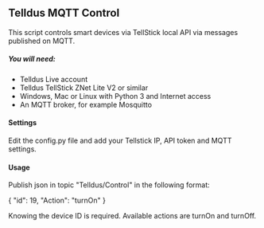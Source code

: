 ## Telldus MQTT Control

This script controls smart devices via TellStick local API via messages published on MQTT.

##### You will need:
* Telldus Live account
* Telldus TellStick ZNet Lite V2 or similar
* Windows, Mac or Linux with Python 3 and Internet access
* An MQTT broker, for example Mosquitto

#### Settings
Edit the config.py file and add your Tellstick IP, API token and MQTT settings.

#### Usage
Publish json in topic "Telldus/Control" in the following format:

{
  "id": 19,
  "Action": "turnOn"
}

Knowing the device ID is required. Available actions are turnOn and turnOff.